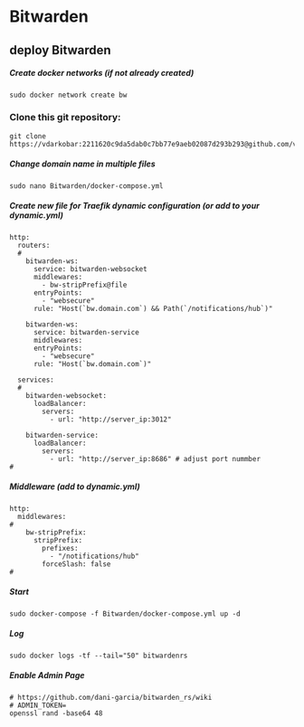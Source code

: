 # Bitwarden
## deploy Bitwarden

##### Create docker networks (*if not already created*)
```
sudo docker network create bw
```
### Clone this git repository:
```
git clone https://vdarkobar:2211620c9da5dab0c7bb77e9aeb02087d293b293@github.com/vdarkobar/Bitwarden.git
```

##### Change domain name in multiple files
```
sudo nano Bitwarden/docker-compose.yml
```
##### Create new file for Traefik dynamic configuration (or add to your dynamic.yml)
```
http:
  routers:
  #
    bitwarden-ws:
      service: bitwarden-websocket
      middlewares:
        - bw-stripPrefix@file
      entryPoints:
        - "websecure"
      rule: "Host(`bw.domain.com`) && Path(`/notifications/hub`)"

    bitwarden-ws:
      service: bitwarden-service
      middlewares:
      entryPoints:
        - "websecure"
      rule: "Host(`bw.domain.com`)"

  services:
  #
    bitwarden-websocket:
      loadBalancer:
        servers:
          - url: "http://server_ip:3012"

    bitwarden-service:
      loadBalancer:
        servers:
          - url: "http://server_ip:8686" # adjust port nummber
#
```
##### Middleware (add to dynamic.yml)
```
http:
  middlewares:
#
    bw-stripPrefix:
      stripPrefix:
        prefixes:
          - "/notifications/hub"
        forceSlash: false
#
```

##### Start
```
sudo docker-compose -f Bitwarden/docker-compose.yml up -d
```
##### Log
```
sudo docker logs -tf --tail="50" bitwardenrs
```

##### Enable Admin Page
```
# https://github.com/dani-garcia/bitwarden_rs/wiki
# ADMIN_TOKEN=
openssl rand -base64 48
```
